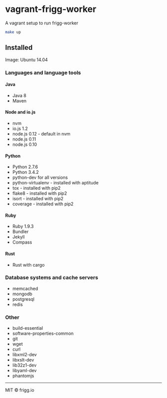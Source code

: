 # vagrant-frigg-worker
A vagrant setup to run frigg-worker

```bash
make up
```

## Installed
Image: Ubuntu 14.04

### Languages and language tools
#### Java
* Java 8
* Maven

#### Node and io.js
* nvm
* io.js 1.2
* node.js 0.12 - default in nvm
* node.js 0.11
* node.js 0.10

#### Python
* Python 2.7.6
* Python 3.4.2
* python-dev for all versions
* python-virtualenv - installed with aptitude
* tox - installed with pip2
* flake8 - installed with pip2
* isort - installed with pip2
* coverage - installed with pip2

#### Ruby
* Ruby 1.9.3
* Bundler
* Jekyll
* Compass

#### Rust
* Rust with cargo

### Database systems and cache servers
* memcached
* mongodb
* postgresql
* redis

### Other
* build-essential
* software-properties-common
* git
* wget
* curl
* libxml2-dev
* libxslt-dev
* lib32z1-dev
* libyaml-dev
* phantomjs


--------------
MIT © frigg.io
